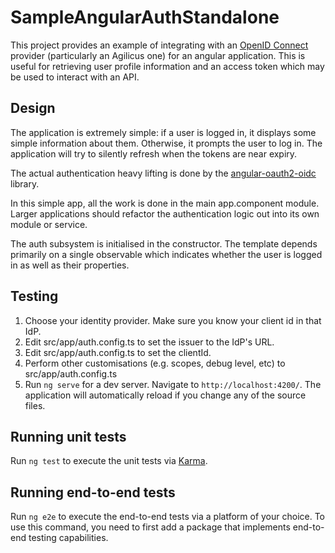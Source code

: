 # SampleAngularAuthStandalone

This project provides an example of integrating with an [OpenID Connect](https://openid.net/connect/) provider (particularly an Agilicus one) for an
angular application. This is useful for retrieving user profile information and an access token which may be used to interact with an API.

## Design

The application is extremely simple: if a user is logged in, it displays some simple information about them. Otherwise, it prompts the user to log in.
The application will try to silently refresh when the tokens are near expiry.

The actual authentication heavy lifting is done by the [angular-oauth2-oidc](https://github.com/manfredsteyer/angular-oauth2-oidc) library.

In this simple app, all the work is done in the main app.component module. Larger applications should refactor the authentication
logic out into its own module or service.

The auth subsystem is initialised in the constructor. The template depends primarily on a single observable which indicates whether
the user is logged in as well as their properties.

## Testing

1. Choose your identity provider. Make sure you know your client id in that IdP.
2. Edit src/app/auth.config.ts to set the issuer to the IdP's URL.
3. Edit src/app/auth.config.ts to set the clientId.
4. Perform other customisations (e.g. scopes, debug level, etc) to src/app/auth.config.ts
5. Run `ng serve` for a dev server. Navigate to `http://localhost:4200/`. The application will automatically reload if you change any of the source files.

## Running unit tests

Run `ng test` to execute the unit tests via [Karma](https://karma-runner.github.io).

## Running end-to-end tests

Run `ng e2e` to execute the end-to-end tests via a platform of your choice. To use this command, you need to first add a package that implements end-to-end testing capabilities.
